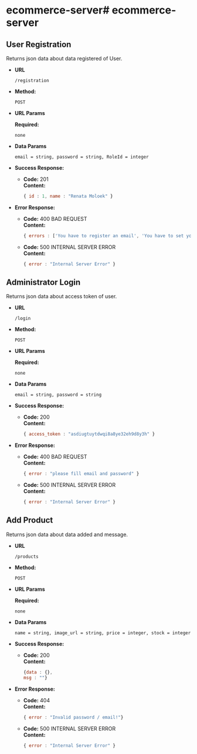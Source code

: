 # ecommerce-server# ecommerce-server

**User Registration**
----
  Returns json data about data registered of User.

* **URL**

  `/registration`

* **Method:**

  `POST`
  
*  **URL Params**

   **Required:**
 
   `none`

* **Data Params**

  `email = string,
  password = string,
  RoleId = integer
  `

* **Success Response:**

  * **Code:** 201 <br />
    **Content:** 
    ```javascript
    { id : 1, name : "Renata Moloek" }
    ```
 
* **Error Response:**

  * **Code:** 400 BAD REQUEST <br />
  **Content:** 
    ```javascript
    { errors : ['You have to register an email', 'You have to set your password', 'Input is not email format', 'Password length must between 2 and 8'] }
    ```

  * **Code:** 500 INTERNAL SERVER ERROR <br />
    **Content:** 
    ```javascript
    { error : "Internal Server Error" }
    ```

**Administrator Login**
----
  Returns json data about access token of user.

* **URL**

  `/login`

* **Method:**

  `POST`
  
*  **URL Params**

   **Required:**
 
   `none`

* **Data Params**

  `email = string,
  password = string
  `

* **Success Response:**

  * **Code:** 200 <br />
    **Content:** 
    ```javascript
    { access_token : "asdiugtuytdwqi8a8ye32eh9d8y3h" }
    ```
 
* **Error Response:**

  * **Code:** 400 BAD REQUEST <br />
    **Content:** 
    ```javascript
    { error : "please fill email and password" }
    ```


  * **Code:** 500 INTERNAL SERVER ERROR <br />
    **Content:** 
    ```javascript
    { error : "Internal Server Error" }
    ```


**Add Product**
----
  Returns json data about data added and message.

* **URL**

  `/products`

* **Method:**

  `POST`
  
*  **URL Params**

   **Required:**
 
   `none`

* **Data Params**

  `name = string,
  image_url = string,
  price = integer,
  stock = integer
  `

* **Success Response:**

  * **Code:** 200 <br />
    **Content:**
    ```javascript
    {data : {},
    msg : ""}
    ```
 
* **Error Response:**

  * **Code:** 404 <br />
    **Content:** 
    ```javascript
    { error : "Invalid password / email!"}

  * **Code:** 500 INTERNAL SERVER ERROR <br />
    **Content:** 
    ```javascript
    { error : "Internal Server Error" }
    ```











